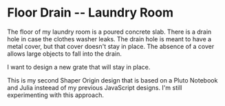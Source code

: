 # Floor Drain -- Laundry Room

The floor of my laundry room is a poured concrete slab.  There is a
drain hole in case the clothes washer leaks.  The drain hole is meant
to have a metal cover, but that cover doesn't stay in place.  The
absence of a cover allows large objects to fall into the drain.

I want to design a new grate that will stay in place.

This is my second Shaper Origin design that is based on a Pluto
Notebook and Julia insteead of my previous JavaScript designs.  I'm
still experimenting with this approach.

